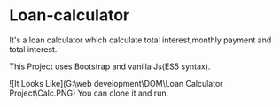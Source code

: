 # Loan-calculator
It's a loan calculator which calculate total interest,monthly payment and total interest.


This Project uses Bootstrap and vanilla Js(ES5 syntax).

![It Looks Like](G:\web development\DOM\Loan Calculator Project\Calc.PNG)
You can clone it and run.

